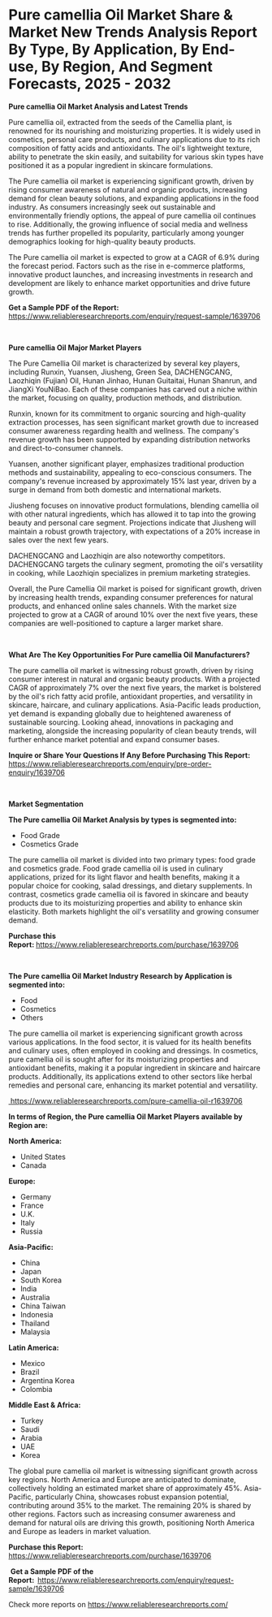 <p><h1>Pure camellia Oil Market Share & Market New Trends Analysis Report By Type, By Application, By End-use, By Region, And Segment Forecasts, 2025 - 2032</h1></p><p><strong>Pure camellia Oil Market Analysis and Latest Trends</strong></p>
<p><p>Pure camellia oil, extracted from the seeds of the Camellia plant, is renowned for its nourishing and moisturizing properties. It is widely used in cosmetics, personal care products, and culinary applications due to its rich composition of fatty acids and antioxidants. The oil's lightweight texture, ability to penetrate the skin easily, and suitability for various skin types have positioned it as a popular ingredient in skincare formulations.</p><p>The Pure camellia oil market is experiencing significant growth, driven by rising consumer awareness of natural and organic products, increasing demand for clean beauty solutions, and expanding applications in the food industry. As consumers increasingly seek out sustainable and environmentally friendly options, the appeal of pure camellia oil continues to rise. Additionally, the growing influence of social media and wellness trends has further propelled its popularity, particularly among younger demographics looking for high-quality beauty products.</p><p>The Pure camellia oil market is expected to grow at a CAGR of 6.9% during the forecast period. Factors such as the rise in e-commerce platforms, innovative product launches, and increasing investments in research and development are likely to enhance market opportunities and drive future growth.</p></p>
<p><strong>Get a Sample PDF of the Report:&nbsp;</strong> <a href="https://www.reliableresearchreports.com/enquiry/request-sample/1639706?utm_campaign=2189&utm_medium=2&utm_source=Github&utm_content=ia&utm_term=30012025&utm_id=pure-camellia-oil">https://www.reliableresearchreports.com/enquiry/request-sample/1639706</a></p>
<p>&nbsp;</p>
<p><strong>Pure camellia Oil Major Market Players</strong></p>
<p><p>The Pure Camellia Oil market is characterized by several key players, including Runxin, Yuansen, Jiusheng, Green Sea, DACHENGCANG, Laozhiqin (Fujian) Oil, Hunan Jinhao, Hunan Guitaitai, Hunan Shanrun, and JiangXi YouNiBao. Each of these companies has carved out a niche within the market, focusing on quality, production methods, and distribution.</p><p>Runxin, known for its commitment to organic sourcing and high-quality extraction processes, has seen significant market growth due to increased consumer awareness regarding health and wellness. The company's revenue growth has been supported by expanding distribution networks and direct-to-consumer channels.</p><p>Yuansen, another significant player, emphasizes traditional production methods and sustainability, appealing to eco-conscious consumers. The company's revenue increased by approximately 15% last year, driven by a surge in demand from both domestic and international markets.</p><p>Jiusheng focuses on innovative product formulations, blending camellia oil with other natural ingredients, which has allowed it to tap into the growing beauty and personal care segment. Projections indicate that Jiusheng will maintain a robust growth trajectory, with expectations of a 20% increase in sales over the next few years.</p><p>DACHENGCANG and Laozhiqin are also noteworthy competitors. DACHENGCANG targets the culinary segment, promoting the oil's versatility in cooking, while Laozhiqin specializes in premium marketing strategies.</p><p>Overall, the Pure Camellia Oil market is poised for significant growth, driven by increasing health trends, expanding consumer preferences for natural products, and enhanced online sales channels. With the market size projected to grow at a CAGR of around 10% over the next five years, these companies are well-positioned to capture a larger market share.</p></p>
<p>&nbsp;</p>
<p><strong>What Are The Key Opportunities For Pure camellia Oil Manufacturers?</strong></p>
<p><p>The pure camellia oil market is witnessing robust growth, driven by rising consumer interest in natural and organic beauty products. With a projected CAGR of approximately 7% over the next five years, the market is bolstered by the oil's rich fatty acid profile, antioxidant properties, and versatility in skincare, haircare, and culinary applications. Asia-Pacific leads production, yet demand is expanding globally due to heightened awareness of sustainable sourcing. Looking ahead, innovations in packaging and marketing, alongside the increasing popularity of clean beauty trends, will further enhance market potential and expand consumer bases.</p></p>
<p><strong>Inquire or Share Your Questions If Any Before Purchasing This Report:</strong> <a href="https://www.reliableresearchreports.com/enquiry/pre-order-enquiry/1639706?utm_campaign=2189&utm_medium=2&utm_source=Github&utm_content=ia&utm_term=30012025&utm_id=pure-camellia-oil">https://www.reliableresearchreports.com/enquiry/pre-order-enquiry/1639706</a></p>
<p>&nbsp;</p>
<p><strong>Market Segmentation</strong></p>
<p><strong>The Pure camellia Oil Market Analysis by types is segmented into:</strong></p>
<p><ul><li>Food Grade</li><li>Cosmetics Grade</li></ul></p>
<p><p>The pure camellia oil market is divided into two primary types: food grade and cosmetics grade. Food grade camellia oil is used in culinary applications, prized for its light flavor and health benefits, making it a popular choice for cooking, salad dressings, and dietary supplements. In contrast, cosmetics grade camellia oil is favored in skincare and beauty products due to its moisturizing properties and ability to enhance skin elasticity. Both markets highlight the oil's versatility and growing consumer demand.</p></p>
<p><strong>Purchase this Report:&nbsp;</strong><a href="https://www.reliableresearchreports.com/purchase/1639706?utm_campaign=2189&utm_medium=2&utm_source=Github&utm_content=ia&utm_term=30012025&utm_id=pure-camellia-oil">https://www.reliableresearchreports.com/purchase/1639706</a></p>
<p>&nbsp;</p>
<p><strong>The Pure camellia Oil Market Industry Research by Application is segmented into:</strong></p>
<p><ul><li>Food</li><li>Cosmetics</li><li>Others</li></ul></p>
<p><p>The pure camellia oil market is experiencing significant growth across various applications. In the food sector, it is valued for its health benefits and culinary uses, often employed in cooking and dressings. In cosmetics, pure camellia oil is sought after for its moisturizing properties and antioxidant benefits, making it a popular ingredient in skincare and haircare products. Additionally, its applications extend to other sectors like herbal remedies and personal care, enhancing its market potential and versatility.</p></p>
<p><a href="https://www.reliableresearchreports.com/pure-camellia-oil-r1639706?utm_campaign=2189&utm_medium=2&utm_source=Github&utm_content=ia&utm_term=30012025&utm_id=pure-camellia-oil">&nbsp;https://www.reliableresearchreports.com/pure-camellia-oil-r1639706</a></p>
<p><strong>In terms of Region, the Pure camellia Oil Market Players available by Region are:</strong></p>
<p>
    <p> <strong> North America: </strong>
        <ul>
            <li>United States</li>
            <li>Canada</li>
        </ul>
        </p> 
    <p> <strong> Europe: </strong>
        <ul>
            <li>Germany</li>
            <li>France</li>
            <li>U.K.</li>
            <li>Italy</li>
            <li>Russia</li>
        </ul>
        </p> 
    <p> <strong> Asia-Pacific: </strong>
        <ul>
            <li>China</li>
            <li>Japan</li>
            <li>South Korea</li>
            <li>India</li>
            <li>Australia</li>
            <li>China Taiwan</li>
            <li>Indonesia</li>
            <li>Thailand</li>
            <li>Malaysia</li>
        </ul>
        </p> 
    <p> <strong> Latin America: </strong>
        <ul>
            <li>Mexico</li>
            <li>Brazil</li>
            <li>Argentina Korea</li>
            <li>Colombia</li>
        </ul>
        </p> 
    <p> <strong> Middle East & Africa: </strong>
        <ul>
            <li>Turkey</li>
            <li>Saudi</li>
            <li>Arabia</li>
            <li>UAE</li>
            <li>Korea</li>
        </ul>
    </p>
    </p>
<p><p>The global pure camellia oil market is witnessing significant growth across key regions. North America and Europe are anticipated to dominate, collectively holding an estimated market share of approximately 45%. Asia-Pacific, particularly China, showcases robust expansion potential, contributing around 35% to the market. The remaining 20% is shared by other regions. Factors such as increasing consumer awareness and demand for natural oils are driving this growth, positioning North America and Europe as leaders in market valuation.</p></p>
<p><strong>Purchase this Report: </strong><a href="https://www.reliableresearchreports.com/purchase/1639706?utm_campaign=2189&utm_medium=2&utm_source=Github&utm_content=ia&utm_term=30012025&utm_id=pure-camellia-oil">https://www.reliableresearchreports.com/purchase/1639706</a></p>
<p>&nbsp;<strong>Get a Sample PDF of the Report:&nbsp;&nbsp;</strong><a href="https://www.reliableresearchreports.com/enquiry/request-sample/1639706?utm_campaign=2189&utm_medium=2&utm_source=Github&utm_content=ia&utm_term=30012025&utm_id=pure-camellia-oil">https://www.reliableresearchreports.com/enquiry/request-sample/1639706</a></p>
<p><strong></strong></p>
<p>Check more reports on <a href="https://www.reliableresearchreports.com/?utm_campaign=2189&utm_medium=2&utm_source=Github&utm_content=ia&utm_term=30012025&utm_id=pure-camellia-oil">https://www.reliableresearchreports.com/</a></p>